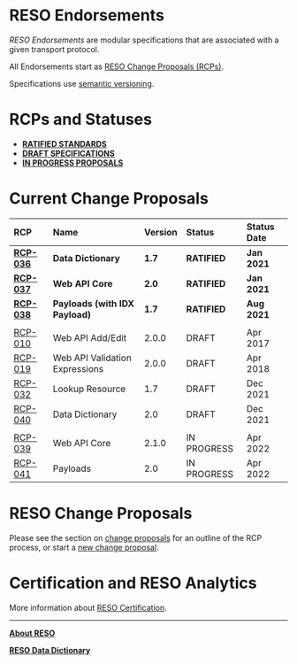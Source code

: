 # RESO Endorsements
_RESO Endorsements_ are modular specifications that are associated with a given transport protocol. 

All Endorsements start as [RESO Change Proposals (RCPs)](#reso-change-proposals). 

Specifications use [semantic versioning](https://semver.org/).


# RCPs and Statuses
* [**RATIFIED STANDARDS**](./proposals.md#ratified-standards)
* [**DRAFT SPECIFICATIONS**](./proposals.md#draft-specifications)
* [**IN PROGRESS PROPOSALS**](./proposals.md#in-progress-proposals)

# Current Change Proposals

| RCP | Name | Version | Status | Status Date |
| :-- | :-- | :-- | :-- | :-- |
| [**RCP-036**](./proposals.md#data-dictionary-17) | **Data Dictionary** | **1.7** | **RATIFIED** | **Jan 2021** |
| [**RCP-037**](./proposals.md#web-api-core-200) | **Web API Core** | **2.0** | **RATIFIED** | **Jan 2021** |
| [**RCP-038**](./proposals.md#payloads-17) | **Payloads (with IDX Payload)** | **1.7** | **RATIFIED** | **Aug 2021** |
| |
| [RCP-010](./proposals.md#web-api-addedit) | Web API Add/Edit | 2.0.0 | DRAFT | Apr 2017 |
| [RCP-019](./proposals.md#web-api-validation-expressions) | Web API Validation Expressions | 2.0.0 | DRAFT | Apr 2018 |
| [RCP-032](./proposals.md#lookup-resource) | Lookup Resource | 1.7 | DRAFT | Dec 2021 |
| [RCP-040](./proposals.md#data-dictionary-20) | Data Dictionary | 2.0 | DRAFT | Dec 2021 |
| |
| [RCP-039](./proposals.md#web-api-core-210) | Web API Core | 2.1.0 | IN PROGRESS | Apr 2022 |
| [RCP-041](./proposals.md#payloads-20) | Payloads | 2.0 | IN PROGRESS | Apr 2022 |


# RESO Change Proposals
Please see the section on [change proposals](./reso-rcp-process.md#reso-change-proposal-rcp-process) for an outline of the RCP process, or start a [new change proposal](./reso-rcp-process.md#new-change-proposals).

# Certification and RESO Analytics
More information about [RESO Certification](./certification-reso-analytics.md).

---

[**About RESO**](https://reso.org)

[**RESO Data Dictionary**](https://ddwiki.reso.org)


